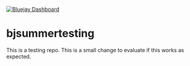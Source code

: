 [![Bluejay Dashboard](https://img.shields.io/badge/Bluejay-Dashboard_888-blue.svg)](http://dashboard.bluejay.governify.io/dashboard/script/dashboardLoader.js?dashboardURL=https://reporter.bluejay.governify.io/api/v4/dashboards/tpa-PSG2-2023-GH-raffrearaUS_bjsummertesting/main)

# bjsummertesting

This is a testing repo. This is a small change to evaluate if this works as expected.
